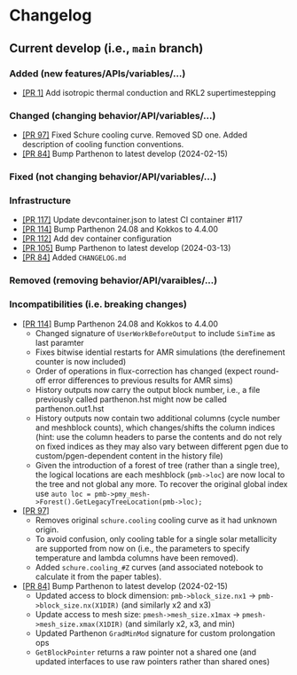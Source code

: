 # Changelog

## Current develop (i.e., `main` branch)

### Added (new features/APIs/variables/...)
- [[PR 1]](https://github.com/parthenon-hpc-lab/athenapk/pull/1) Add isotropic thermal conduction and RKL2 supertimestepping

### Changed (changing behavior/API/variables/...)
- [[PR 97]](https://github.com/parthenon-hpc-lab/athenapk/pull/97) Fixed Schure cooling curve. Removed SD one. Added description of cooling function conventions.
- [[PR 84]](https://github.com/parthenon-hpc-lab/athenapk/pull/84) Bump Parthenon to latest develop (2024-02-15)

### Fixed (not changing behavior/API/variables/...)

### Infrastructure
- [[PR 117]](https://github.com/parthenon-hpc-lab/athenapk/pull/117) Update devcontainer.json to latest CI container #117
- [[PR 114]](https://github.com/parthenon-hpc-lab/athenapk/pull/114) Bump Parthenon 24.08 and Kokkos to 4.4.00
- [[PR 112]](https://github.com/parthenon-hpc-lab/athenapk/pull/112) Add dev container configuration
- [[PR 105]](https://github.com/parthenon-hpc-lab/athenapk/pull/105) Bump Parthenon to latest develop (2024-03-13)
- [[PR 84]](https://github.com/parthenon-hpc-lab/athenapk/pull/84) Added `CHANGELOG.md`

### Removed (removing behavior/API/varaibles/...)

### Incompatibilities (i.e. breaking changes)
- [[PR 114]](https://github.com/parthenon-hpc-lab/athenapk/pull/114) Bump Parthenon 24.08 and Kokkos to 4.4.00
  - Changed signature of `UserWorkBeforeOutput` to include `SimTime` as last paramter
  - Fixes bitwise idential restarts for AMR simulations (the derefinement counter is now included)
  - Order of operations in flux-correction has changed (expect round-off error differences to previous results for AMR sims)
  - History outputs now carry the output block number, i.e., a file previously called parthenon.hst might now be called parthenon.out1.hst
  - History outputs now contain two additional columns (cycle number and meshblock counts), which changes/shifts the column indices (hint: use the column headers to parse the contents and do not rely on fixed indices as they may also vary between different pgen due to custom/pgen-dependent content in the history file)
  - Given the introduction of a forest of tree (rather than a single tree), the logical locations are each meshblock (`pmb->loc`) are now local to the tree and not global any more. To recover the original global index use `auto loc = pmb->pmy_mesh->Forest().GetLegacyTreeLocation(pmb->loc);`
- [[PR 97]](https://github.com/parthenon-hpc-lab/athenapk/pull/97)
  - Removes original `schure.cooling` cooling curve as it had unknown origin.
  - To avoid confusion, only cooling table for a single solar metallicity are supported
    from now on (i.e., the parameters to specify temperature and lambda columns have been removed).
  - Added `schure.cooling_#Z` curves (and associated notebook to calculate it from the paper tables).
- [[PR 84]](https://github.com/parthenon-hpc-lab/athenapk/pull/84) Bump Parthenon to latest develop (2024-02-15)
  - Updated access to block dimension: `pmb->block_size.nx1` -> `pmb->block_size.nx(X1DIR)` (and similarly x2 and x3)
  - Update access to mesh size: `pmesh->mesh_size.x1max` -> `pmesh->mesh_size.xmax(X1DIR)` (and similarly x2, x3, and min)
  - Updated Parthenon `GradMinMod` signature for custom prolongation ops
  - `GetBlockPointer` returns a raw pointer not a shared one (and updated interfaces to use raw pointers rather than shared ones)

